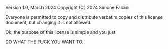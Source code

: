 Version 1.0, March 2024
Copyright (C) 2024 Simone Falcini

Everyone is permitted to copy and distribute verbatim copies
of this license document, but changing it is not allowed.

Ok, the purpose of this license is simple
and you just

DO WHAT THE FUCK YOU WANT TO.
